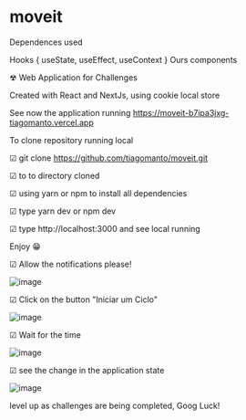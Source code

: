 # moveit

Dependences used

Hooks { useState, useEffect, useContext } Ours components 



☢ Web Application for Challenges

Created with React and NextJs, using cookie local store


See now the application running
https://moveit-b7ipa3jxg-tiagomanto.vercel.app


To clone repository running local

☑ git clone https://github.com/tiagomanto/moveit.git

☑ to to directory cloned

☑ using yarn or npm to install all dependencies

☑ type yarn dev or npm dev

☑ type http://localhost:3000 and see local running

Enjoy
😁

☑ Allow the notifications please!

![image](https://user-images.githubusercontent.com/17864074/109399434-8eb46200-7921-11eb-94af-69db402a60c6.png)


☑ Click on the button "Iniciar um Ciclo"

![image](https://user-images.githubusercontent.com/17864074/109399456-abe93080-7921-11eb-9f40-49f35f38a672.png)


☑ Wait for the time

![image](https://user-images.githubusercontent.com/17864074/109399460-b5729880-7921-11eb-8083-80b2953710a7.png)

☑ see the change in the application state

![image](https://user-images.githubusercontent.com/17864074/109399497-e8b52780-7921-11eb-8d07-b2b7b29b811d.png)

level up as challenges are being completed, Goog Luck!
